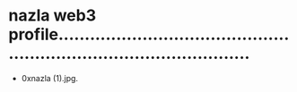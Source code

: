 # nazla web3 profile..........................................................................................
- 0xnazla (1).jpg.
